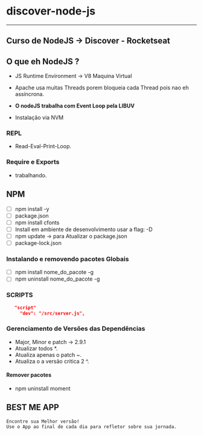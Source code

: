 # discover-node-js

---------------------------------

## Curso de NodeJS -> Discover - Rocketseat

## O que eh NodeJS ?

- JS Runtime Environment -> V8 Maquina Virtual

- Apache usa muitas Threads porem bloqueia cada Thread pois nao eh assíncrona.

- **O nodeJS trabalha com Event Loop pela LIBUV**

- Instalação via NVM

### REPL

- Read-Eval-Print-Loop.

### Require e Exports

- trabalhando.

## NPM

- [  ] npm install -y
- [  ] package.json
- [  ] npm install cfonts
- [  ] Install em ambiente de desenvolvimento usar a flag: -D
- [  ] npm update -> para Atualizar o package.json
- [  ] package-lock.json

### Instalando e removendo pacotes Globais

- [  ] npm install nome_do_pacote -g
- [  ] npm uninstall nome_do_pacote -g

### SCRIPTS

```JSON
   "script" 
     "dev": "/src/server.js",

```

### Gerenciamento de Versões das Dependências

- Major, Minor e patch -> 2.9.1
- Atualizar todos *.
- Atualiza apenas o patch ~.
- Atualiza o a versão critica 2 ^.

#### Remover pacotes

- npm uninstall moment

<!-- markdownlint-capture -->
## BEST ME APP

```text
Encontre sua Melhor versão!
Use o App ao final de cada dia para refletor sobre sua jornada.

```

